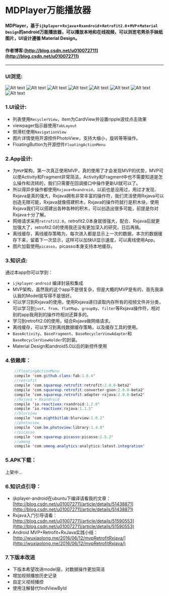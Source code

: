 # MDPlayer万能播放器
#### MDPlayer，基于`ijkplayer`+`Rxjava`+`Rxandroid`+`Retrofit2.0`+`MVP`+`Material Design`的android万能播放器，可以播放本地和在线视频，可以浏览宅男杀手妹纸图片，UI设计遵循 Material Design。
#### 作者博客:[http://blog.csdn.net/u010072711](http://blog.csdn.net/u010072711)


----------
### UI浏览:
![Alt text](./img/S60620-202934.jpg)
![Alt text](./img/S60620-202927.jpg)
![Alt text](./img/S60620-203124.jpg)
![Alt text](./img/S60620-203111.jpg)
![Alt text](./img/S60620-202958.jpg)
![Alt text](./img/S60620-203058.jpg)
![Alt text](./img/S60620-203105.jpg)
![Alt text](./img/S60620-203158.jpg)

### 1.UI设计:
- 列表使用`RecyclerView`，item为CardView并设置ripple波纹点击效果
- viewpager指示器使用`TabLayout`
- 侧滑栏使用`NavigationView`
- 图片详情使用开源控件PhotoView，支持大缩小，旋转等等操作。
- FloatingButton为开源控件`FloatingActionMenu`

### 2.App设计:
- 为`MVP`架构，第一次真正使用MVP，真的使用了才会发现MVP的优势，MVP可以使Activity和Fragment非常简洁，Activity和Fragment中也不需要知道是怎么操作和流转的，我们只需要在回调接口中操作更新UI就可以了。
- 所以得异步操作都使用`Rxjava+Rxandroid`，以前也是没用过，用过才发现、Rxjava是真的强大，Rxjava拥有非常丰富的操作符，我们灵活使用Rxjava可以创造无限可能，Rxjava就像搭建积木，Rxjava的操作符就行是积木块，使用Rxjava我们可以搭建出各种各种的积木，可以创造出很多可能，前提是你对Rxjava十分了解。
- 网络请求采用`retrofit2.0`，retrofit2.0本身就很强大，配合、Rxjava后就更加强大了，retrofit2.0的使用我还没有更加深入的研究，日后再搞。
- 离线缓存，离线缓存策略为，每次进入都是显示上一次的数据，本次的数据缓存下来，留着下一次显示，这样可以加快UI显示速度，可以离线使用App。
- 图片加载使用`picasso`，picasso本身支持本地缓存。

### 3.知识点:
通过本app你可以学到：
- `ijkplayer-android` 编译封装和集成
- MVP架构，虽然我的这个app不是很复杂，但是大概的MVP是有的，首先我承认我的Model层写得不是很好。
- 可以学习到Rxjava的使用，使用Rxjava递归读取内存所有的视频文件并分类，可以学习到`just`、`from`、`flatMap`、`groupBy`、`filter`等Rxjava操作符，相对别的app我用到的操作符相对还算多的。
- 学习到retrofit2.0的使用，结合Rxjava做网络请求。
- 离线缓存，可以学习到离线数据缓存策略，以及缓存工具的使用。
- `BaseActivity`、`BaseFragment`、`BaseRecyclerViewAdapter`和`BaseRecyclerViewHolder`的封装。
- Material Design和android5.0以后的新控件使用

### 4.依赖库：
```  java
    //FloatingActionMenu
    compile 'com.github.clans:fab:1.6.4'
    //retrofit
    compile 'com.squareup.retrofit:retrofit:2.0.0-beta2'
    compile 'com.squareup.retrofit:converter-gson:2.0.0-beta2'
    compile 'com.squareup.retrofit:adapter-rxjava:2.0.0-beta2'
    //Rxjava + Rxandroid
    compile 'io.reactivex:rxandroid:1.2.0'
    compile 'io.reactivex:rxjava:1.1.5'
    //blurview
    compile 'com.eightbitlab:blurview:1.0.2'
    //photoview
    compile 'com.bm.photoview:library:1.4.0'
    //picasso
    compile 'com.squareup.picasso:picasso:2.5.2'
    //umeng
    compile 'com.umeng.analytics:analytics:latest.integration'
```

### 5.APK下载：
上架中...

### 6.知识点引导：
- ijkplayer-android在ubuntu下编译请看我的文章：[http://blog.csdn.net/u010072711/article/details/51438871](http://blog.csdn.net/u010072711/article/details/51438871)
- Rxjava入门引导请看：[http://blog.csdn.net/u010072711/article/details/51590553](http://blog.csdn.net/u010072711/article/details/51590553)
- Android MVP+Retrofit+RxJava实践小结：[http://wuxiaolong.me/2016/06/12/mvpRetrofitRxjava/](http://wuxiaolong.me/2016/06/12/mvpRetrofitRxjava/)

### 7.下版本改进
- 下版本希望改进model层，对数据操作更加简洁
- 增加视频播放历史记录
- 自定义视频播控
- 使用注解替代findViewById
